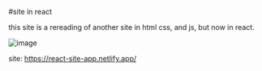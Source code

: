 #site in react

this site is a rereading of another site in html css, and js, but now in react.

![image](https://user-images.githubusercontent.com/102667323/216774846-c58dcb2d-24ae-49b8-88b8-a0eee841010c.png)

site: https://react-site-app.netlify.app/
